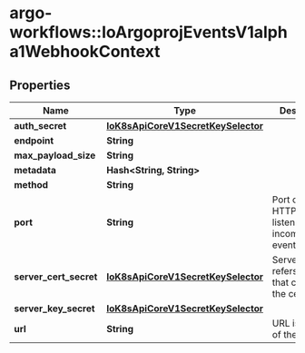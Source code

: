 # argo-workflows::IoArgoprojEventsV1alpha1WebhookContext

## Properties
Name | Type | Description | Notes
------------ | ------------- | ------------- | -------------
**auth_secret** | [**IoK8sApiCoreV1SecretKeySelector**](IoK8sApiCoreV1SecretKeySelector.md) |  | [optional] 
**endpoint** | **String** |  | [optional] 
**max_payload_size** | **String** |  | [optional] 
**metadata** | **Hash&lt;String, String&gt;** |  | [optional] 
**method** | **String** |  | [optional] 
**port** | **String** | Port on which HTTP server is listening for incoming events. | [optional] 
**server_cert_secret** | [**IoK8sApiCoreV1SecretKeySelector**](IoK8sApiCoreV1SecretKeySelector.md) | ServerCertPath refers the file that contains the cert. | [optional] 
**server_key_secret** | [**IoK8sApiCoreV1SecretKeySelector**](IoK8sApiCoreV1SecretKeySelector.md) |  | [optional] 
**url** | **String** | URL is the url of the server. | [optional] 


